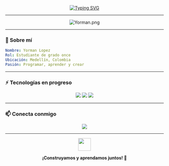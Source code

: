 <!-- Encabezado animado -->
<div align="center">
  <a href="https://git.io/typing-svg">
    <img src="https://readme-typing-svg.demolab.com?font=Fira+Code&size=30&duration=3000&pause=1000&color=0F9AFE&center=true&vCenter=true&width=500&lines=%C2%A1Hola!;Soy+Yorman+Lopez;Apasionado+por+aprender+y+programar" alt="Typing SVG" />
  </a>
</div>

---

<!-- Tarjeta de presentación -->
<div align="center">
  <img src="https://cardivo.vercel.app/api?name=Yorman%20Lopez&description=🚀%20Estudiante%20de%20programación%20|%20🌱%20Explorando%20el%20mundo%20del%20software%20|%20🎮%20Amante%20de%20los%20videojuegos&image=https://i.ibb.co/5hVP615/qus.jpg&backgroundColor=%23f5f5f5&instagram=@yorman.lopez&pattern=topography&colorPattern=%23cce7ff&site=Aprendiendo+cada+día" alt="Yorman.png" />
</div>

---

### 🌟 Sobre mí
```yaml
Nombre: Yorman Lopez
Rol: Estudiante de grado once
Ubicación: Medellín, Colombia
Pasión: Programar, aprender y crear
```

---

### ⚡ Tecnologías en progreso
<div align="center">
  <img src="https://img.shields.io/badge/-JavaScript-F7DF1E?style=for-the-badge&logo=javascript&logoColor=000">
  <img src="https://img.shields.io/badge/-HTML5-E34F26?style=for-the-badge&logo=html5&logoColor=fff">
  <img src="https://img.shields.io/badge/-CSS3-1572B6?style=for-the-badge&logo=css3&logoColor=fff">
</div>

---

### 📫 Conecta conmigo
<div align="center">
  <a href="https://instagram.com/yorman.lopez" target="_blank">
    <img src="https://img.shields.io/badge/Instagram-%23E4405F?style=for-the-badge&logo=instagram&logoColor=white">
  </a>
</div>

---

<div align="center">
  <img src="https://github.com/siegrin/siegrin/blob/main/Assets/Handshake.gif" height="40px">
  <p><b>¡Construyamos y aprendamos juntos! 🤝</b></p>
</div>
